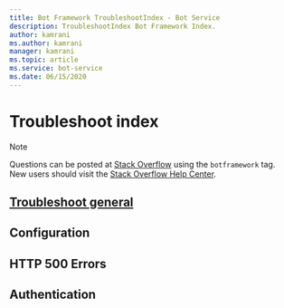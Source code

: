 ```yaml
---
title: Bot Framework TroubleshootIndex - Bot Service
description: TroubleshootIndex Bot Framework Index.
author: kamrani
ms.author: kamrani
manager: kamrani
ms.topic: article
ms.service: bot-service
ms.date: 06/15/2020
---
```


# Troubleshoot index

> [!NOTE]
> Questions can be posted at [Stack Overflow](https://stackoverflow.com/questions/tagged/botframework) using the `botframework` tag. New users should visit the [Stack Overflow Help Center](https://stackoverflow.com/help/how-to-ask).


## [Troubleshoot general](bot-service-troubleshoot-general-problems)

<!--
- [Tbd?](bot-service-troubleshoot-general-problems.md#tbd)
-->


## Configuration

<!--
- [Tbd?](bot-service-troubleshoot-bot-configuration#tbd)
-->

## HTTP 500 Errors

<!--
- [Tbd?](bot-service-troubleshoot-500-errors#tbd)
-->

## Authentication

<!--
- [Tbd?](bot-service-troubleshoot-authentication-problems#tbd)
-->
